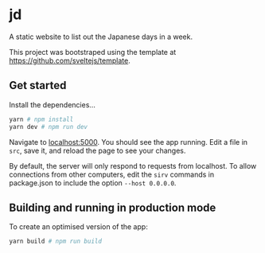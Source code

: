# jd

A static website to list out the Japanese days in a week. 

This project was bootstraped using the template at https://github.com/sveltejs/template.

## Get started

Install the dependencies...

```bash
yarn # npm install
yarn dev # npm run dev
```

Navigate to [localhost:5000](http://localhost:5000). You should see the app running.
Edit a file in `src`, save it, and reload the page to see your changes.

By default, the server will only respond to requests from localhost. To allow connections from other computers, edit the `sirv` commands in package.json to include the option `--host 0.0.0.0`.

## Building and running in production mode

To create an optimised version of the app:

```bash
yarn build # npm run build
```